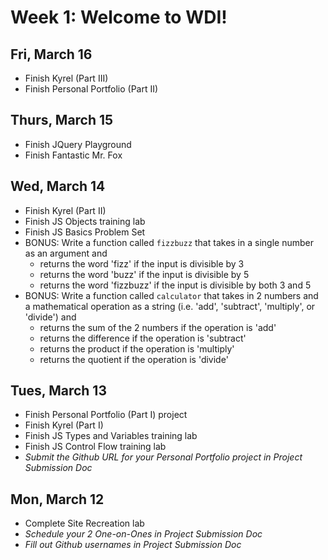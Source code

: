 # Week 1: Welcome to WDI!

## Fri, March 16
- Finish Kyrel (Part III)
- Finish Personal Portfolio (Part II)

## Thurs, March 15
- Finish JQuery Playground
- Finish Fantastic Mr. Fox

## Wed, March 14
- Finish Kyrel (Part II)
- Finish JS Objects training lab
- Finish JS Basics Problem Set
- BONUS: Write a function called `fizzbuzz` that takes in a single number as an argument and 
  - returns the word 'fizz' if the input is divisible by 3
  - returns the word 'buzz' if the input is divisible by 5
  - returns the word 'fizzbuzz' if the input is divisible by both 3 and 5
- BONUS: Write a function called `calculator` that takes in 2 numbers and a mathematical operation as a string (i.e. 'add', 'subtract', 'multiply', or 'divide') and
  - returns the sum of the 2 numbers if the operation is 'add'
  - returns the difference if the operation is 'subtract'
  - returns the product if the operation is 'multiply'
  - returns the quotient if the operation is 'divide'

## Tues, March 13
- Finish Personal Portfolio (Part I) project
- Finish Kyrel (Part I)
- Finish JS Types and Variables training lab
- Finish JS Control Flow training lab
- *Submit the Github URL for your Personal Portfolio project in Project Submission Doc*

## Mon, March 12
- Complete Site Recreation lab
- *Schedule your 2 One-on-Ones in Project Submission Doc*
- *Fill out Github usernames in Project Submission Doc*

